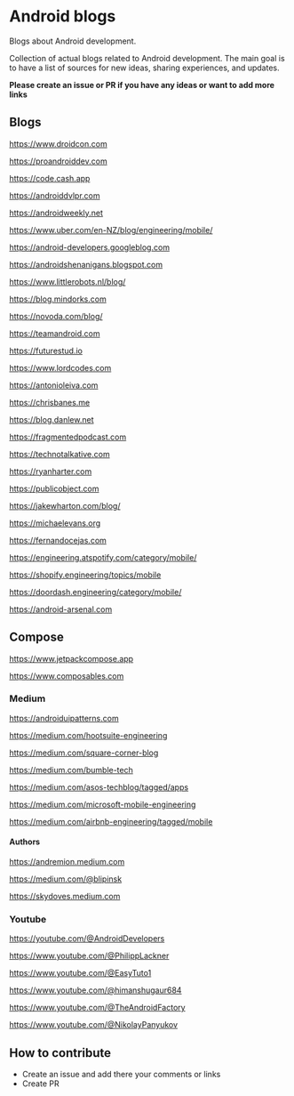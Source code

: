 # Android blogs

Blogs about Android development.

Collection of actual blogs related to Android development. The main goal is to have a list of sources for new ideas, sharing experiences, and updates.

**Please create an issue or PR if you have any ideas or want to add more links**

## Blogs

https://www.droidcon.com

https://proandroiddev.com

https://code.cash.app

https://androiddvlpr.com

https://androidweekly.net

https://www.uber.com/en-NZ/blog/engineering/mobile/

https://android-developers.googleblog.com

https://androidshenanigans.blogspot.com

https://www.littlerobots.nl/blog/

https://blog.mindorks.com

https://novoda.com/blog/

https://teamandroid.com

https://futurestud.io

https://www.lordcodes.com

https://antonioleiva.com

https://chrisbanes.me

https://blog.danlew.net

https://fragmentedpodcast.com

https://technotalkative.com

https://ryanharter.com

https://publicobject.com

https://jakewharton.com/blog/

https://michaelevans.org

https://fernandocejas.com

https://engineering.atspotify.com/category/mobile/

https://shopify.engineering/topics/mobile

https://doordash.engineering/category/mobile/

https://android-arsenal.com

## Compose

https://www.jetpackcompose.app

https://www.composables.com

### Medium

https://androiduipatterns.com

https://medium.com/hootsuite-engineering

https://medium.com/square-corner-blog

https://medium.com/bumble-tech

https://medium.com/asos-techblog/tagged/apps

https://medium.com/microsoft-mobile-engineering

https://medium.com/airbnb-engineering/tagged/mobile

#### Authors

https://andremion.medium.com

https://medium.com/@blipinsk

https://skydoves.medium.com


### Youtube

https://youtube.com/@AndroidDevelopers

https://www.youtube.com/@PhilippLackner

https://www.youtube.com/@EasyTuto1

https://www.youtube.com/@himanshugaur684

https://www.youtube.com/@TheAndroidFactory

https://www.youtube.com/@NikolayPanyukov

## How to contribute

- Create an issue and add there your comments or links
- Create PR
